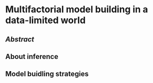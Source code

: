 # Multifactorial model building in a data-limited world

## *Abstract*

## About inference

## Model buidling strategies

